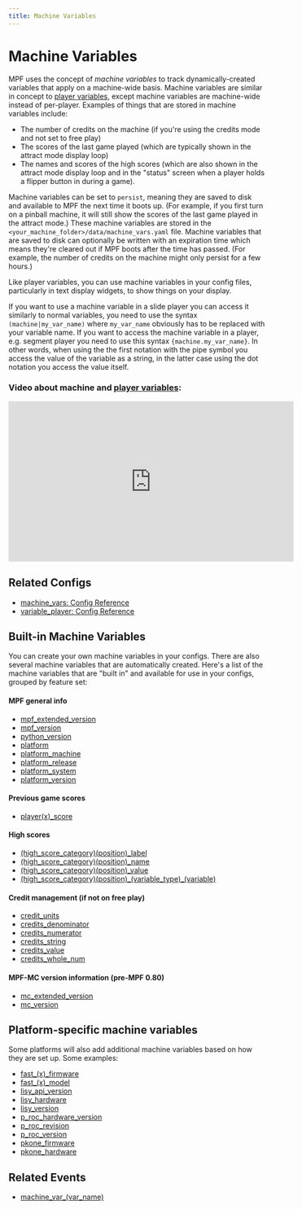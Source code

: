 ```yaml
---
title: Machine Variables
---
```


# Machine Variables

MPF uses the concept of *machine variables* to track dynamically-created
variables that apply on a machine-wide basis. Machine variables are
similar in concept to
[player variables](../game_logic/players.md), except machine variables are machine-wide instead of
per-player. Examples of things that are stored in machine variables
include:

* The number of credits on the machine (if you're using the credits
    mode and not set to free play)
* The scores of the last game played (which are typically shown in the
    attract mode display loop)
* The names and scores of the high scores (which are also shown in the
    attract mode display loop and in the "status" screen when a player
    holds a flipper button in during a game).

Machine variables can be set to `persist`, meaning they are saved to
disk and available to MPF the next time it boots up. (For example, if
you first turn on a pinball machine, it will still show the scores of
the last game played in the attract mode.) These machine variables are
stored in the `<your_machine_folder>/data/machine_vars.yaml` file.
Machine variables that are saved to disk can optionally be written with
an expiration time which means they're cleared out if MPF boots after
the time has passed. (For example, the number of credits on the machine
might only persist for a few hours.)

Like player variables, you can use machine variables in your config
files, particularly in text display widgets, to show things on your
display.

If you want to use a machine variable in a slide player you can access
it similarly to normal variables, you need to use the syntax
`(machine|my_var_name)` where `my_var_name` obviously has to be replaced
with your variable name. If you want to access the machine variable in a player, e.g. segment player you need to use this syntax
`{machine.my_var_name}`. In other words, when using the the first notation with the pipe symbol you access the value of the variable
as a string, in the latter case using the dot notation you access the value itself.

### Video about machine and [player variables](../player_vars/index.md):

<div class="video-wrapper">
<iframe width="560" height="315" src="https://www.youtube.com/embed/PUxEsNUGXPY" title="YouTube video player" frameborder="0" allow="accelerometer; autoplay; clipboard-write; encrypted-media; gyroscope; picture-in-picture" allowfullscreen></iframe>
</div>

## Related Configs

* [machine_vars: Config Reference](../config/machine_vars.md)
* [variable_player: Config Reference](../config/variable_player.md)

## Built-in Machine Variables

You can create your own machine variables in your configs. There are
also several machine variables that are automatically created. Here's a
list of the machine variables that are "built in" and available for
use in your configs, grouped by feature set:

#### MPF general info

* [mpf_extended_version](mpf_extended_version.md)
* [mpf_version](mpf_version.md)
* [python_version](python_version.md)
* [platform](platform.md)
* [platform_machine](platform_machine.md)
* [platform_release](platform_release.md)
* [platform_system](platform_system.md)
* [platform_version](platform_version.md)

#### Previous game scores

* [player(x)_score](playerx_score.md)

#### High scores

* [(high_score_category)(position)_label](high_score_categoryposition_label.md)
* [(high_score_category)(position)_name](high_score_categoryposition_name.md)
* [(high_score_category)(position)_value](high_score_categoryposition_value.md)
* [(high_score_category)(position)\_(variable_type)_(variable)](high_score_categoryposition_variabletype_variable.md)

#### Credit management (if not on free play)

* [credit_units](credit_units.md)
* [credits_denominator](credits_denominator.md)
* [credits_numerator](credits_numerator.md)
* [credits_string](credits_string.md)
* [credits_value](credits_value.md)
* [credits_whole_num](credits_whole_num.md)

#### MPF-MC version information (pre-MPF 0.80)

* [mc_extended_version](mc_extended_version.md)
* [mc_version](mc_version.md)

## Platform-specific machine variables

Some platforms will also add additional machine variables based on
how they are set up. Some examples:

* [fast_(x)_firmware](fast_x_firmware.md)
* [fast_(x)_model](fast_x_model.md)
* [lisy_api_version](lisy_api_version.md)
* [lisy_hardware](lisy_hardware.md)
* [lisy_version](lisy_version.md)
* [p_roc_hardware_version](p_roc_hardware_version.md)
* [p_roc_revision](p_roc_revision.md)
* [p_roc_version](p_roc_version.md)
* [pkone_firmware](pkone_firmware.md)
* [pkone_hardware](pkone_hardware.md)

## Related Events

* [machine_var_(var_name)](../events/machine_var_machine_var.md)
